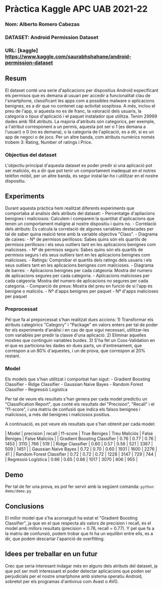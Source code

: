 # Pràctica Kaggle APC UAB 2021-22
### Nom: Alberto Romero Cabezas
### DATASET: Android Permission Dataset
### URL: [kaggle] https://www.kaggle.com/saurabhshahane/android-permission-dataset

## Resum
El dataset conté una serie d'aplicacions per dispositius Android especificant els permisos que es demana al usuari per accedir a funcionalitat clau de
l'smartphone, classificant les apps com a possibles malware o aplicacions benignes, es a dir que no contenet cap activitat sospitosa. A més, inclou el preu
de l'app, si aquesta no es de franc, la valoració dels usuaris, la categoria o tipus d'aplicació i el paquet instalador que utilitza.
Tenim 29999 dades amb 184 atributs. La majoria d'atributs són categorics, per exemple, a l'atribut corresponent a un permís, aquesta pot ser o 1 (es demana a l'usuari)
o 0 (no es demana), o la categoria de l'aplicació, es a dir, si es un app de negoci o de jocs. Per un altre banda, com atributs numèrics només trobem 3: Rating,
Number of ratings i Price.

### Objectius del dataset
L'objectiu principal d'aquesta dataset es poder predir si una aplicació pot ser maliciós, és a dir que pot tenir un comportament inadequat en el notres telèfon mòbil,
per un altre banda, és segur instal·lar-ho i utilitzar en el nostre dispositiu.

## Experiments
Durant aquesta pràctica hem realitzat diferents experiments que comportaba al analisis dels atributs del dataset:
    - Percentatge d'apliacions benignes i maliciosos: Calculem i comparem la quantitat d'aplicacions que tenen un comportament maligne al nostre dispositiu i quins no.
    - Correlació dels atributs: És calcula la correlació de algunes variables destacades per tal de saber quina realció tene amb la variable objectiva "Class".
    - Diagrama de caixes:
        - Nº de permisos perillosos: Sabes quins són els quartils de permisos perillosos i els seus outliers tant en les aplicacions benignes com malicioses.
        - Nº de permisos segurs: Sabes quins són els quartils de permisos segurs i els seus outliers tant en les aplicacions benignes com malicioses.
        - Ratings: Comprobar el quartils dels ratings dels usuaris i els seus outliers tant en les aplicacions benignes com malicioses.
    - Diagrama de barres:
        - Aplicacions benignes per cada catgeoria: Mostra del numero de aplicacions segures per cada categoria.
        - Aplicacions malicioses per cada catgeoria: Mostra del numero de aplicacions no segures per cada categoria.
        - Comparció de preus: Mostra del preu en funció de si l'app és benigne o maliciós.
    - Nº d'apps benignes per paquet
    - Nº d'apps malicioses per paquet

### Preprocessat
Pel que fa al preporcessat s'han realitzat dues accions:
    1) Transformar els atributs categòrics "Category" i "Package" en valors enters per tal de poder fer els experiments d'anàlisi i en cas de que sigui necessari,
       utilitzar-les com variables per predir la classe d'una aplicació.
    2) Eliminar aquelles mostres que continguin variables buides.
    3) S'ha fet un Coss-Validation en el que es particiona les dades en dues parts, un d'entrenament, que correspon a un 80% d'aquestes, i un de prova, que correspon
       al 20% restant.
    
### Model
Els models que s'han utilitzat i comporbat han sigut: 
    - Gradient Boosting Classifier
    - Ridge Classifier
    - Gaussian Naive Bayes
    - Random Forest Classifier
    - Regressió Logística
 
 Per tal de veure els resultats s'han genera per cada model predictiu un "Classification Report", que conté els resultats del "Precision", "Recall" i el "f1-score",
 i una matriu de confusió que indica els falsos benignes i maliciosos, a més del benignes i maliciosos positius.
 
 A continuació, es pot veure els resultats que s'han obtenit per cada model:

| Model | precision | recall | f1-score | True Beniges | Treu Maliciós | False Beniges | False Maliciós |
| Gradient Boosting Classifier | 0.76 | 0.77 | 0.76 | 1453 | 3110 | 766 | 519 |
| Ridge Classifier | 0.60 | 0.57 | 0.56 | 521 | 3367 | 509 | 1451 |
| Gaussian Naive Bayes | 0.72 | 0.70 | 0.60 | 1931 | 1600 | 2276 | 41 |
| Random Forest Classifier | 0.72 | 0.72 | 0.72 | 1228 | 3147 | 729 | 744 |
| Regressió Logística | 0.66 | 0.65 | 0.66 | 1017 | 3070 | 806 | 955 |

## Demo
Per tal de fer una prova, es pot fer servir amb la següent comanda:
```python demo/demo.py```

## Conclusions
El millor model que s'ha aconseguit ha estat el "Gradient Boosting Classifier", ja que en el que respecta als valors de precision i recall, és el model amb millors 
resultats (precision = 0.76, recall = 0.77). Y pel que fa a la matriu de confunsió, podem trobar que hi ha un equilibri entre ells, es a dir, que podem descartar 
l'aparició de overfitting.

## Idees per treballar en un futur
Crec que seria interesant indagar més en alguns dels atributs del dataset, ja que pot ser molt interessant el poder detectar aplicacions que poden ser perjudicials per el
nostre smartphone amb sistema operatiu Android, sobretot per els programas d'antivirus com Avast o AVG.
